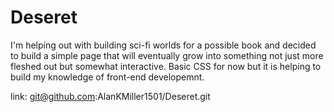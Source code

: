 # Deseret
I'm helping out with building sci-fi worlds for a possible book and decided to build a simple page that will eventually grow into something not just more fleshed out but somewhat interactive. Basic CSS for now but it is helping to build my knowledge of front-end developemnt.


link: git@github.com:AlanKMiller1501/Deseret.git
